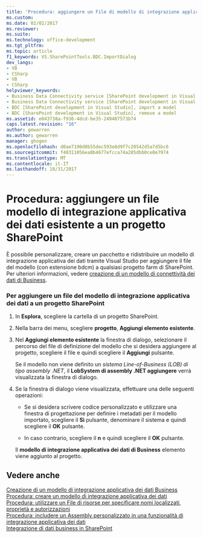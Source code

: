 ```yaml
---
title: 'Procedura: aggiungere un File di modello di integrazione applicativa dei dati esistente a un progetto SharePoint | Documenti Microsoft'
ms.custom: 
ms.date: 02/02/2017
ms.reviewer: 
ms.suite: 
ms.technology: office-development
ms.tgt_pltfrm: 
ms.topic: article
f1_keywords: VS.SharePointTools.BDC.ImportDialog
dev_langs:
- VB
- CSharp
- VB
- CSharp
helpviewer_keywords:
- Business Data Connectivity service [SharePoint development in Visual Studio], import a model
- Business Data Connectivity service [SharePoint development in Visual Studio], reuse a model
- BDC [SharePoint development in Visual Studio], import a model
- BDC [SharePoint development in Visual Studio], remove a model
ms.assetid: e843738a-f936-4dcd-be35-249407573b74
caps.latest.revision: "16"
author: gewarren
ms.author: gewarren
manager: ghogen
ms.openlocfilehash: d0ae7190d0b55dec593e8d9f7c20542d5a7d5bc6
ms.sourcegitcommit: f40311056ea0b4677efcca74a285dbb0ce0e7974
ms.translationtype: MT
ms.contentlocale: it-IT
ms.lasthandoff: 10/31/2017
---
```

# <a name="how-to-add-an-existing-bdc-model-file-to-a-sharepoint-project"></a>Procedura: aggiungere un file modello di integrazione applicativa dei dati esistente a un progetto SharePoint
  È possibile personalizzare, creare un pacchetto e ridistribuire un modello di integrazione applicativa dei dati tramite Visual Studio per aggiungere il file del modello (con estensione bdcm) a qualsiasi progetto farm di SharePoint. Per ulteriori informazioni, vedere [creazione di un modello di connettività dei dati di Business](../sharepoint/creating-a-business-data-connectivity-model.md).  
  
### <a name="to-add-a-bdc-model-file-to-a-sharepoint-project"></a>Per aggiungere un file del modello di integrazione applicativa dei dati a un progetto SharePoint  
  
1.  In **Esplora**, scegliere la cartella di un progetto SharePoint.  
  
2.  Nella barra dei menu, scegliere **progetto**, **Aggiungi elemento esistente**.  
  
3.  Nel **Aggiungi elemento esistente** la finestra di dialogo, selezionare il percorso del file di definizione del modello che si desidera aggiungere al progetto, scegliere il file e quindi scegliere il **Aggiungi** pulsante.  
  
     Se il modello non viene definito un *sistema Line-of-Business (LOB) di tipo assembly .NET*, il **LobSystem di assembly .NET aggiungere** verrà visualizzata la finestra di dialogo.  
  
4.  Se la finestra di dialogo viene visualizzata, effettuare una delle seguenti operazioni:  
  
    -   Se si desidera scrivere codice personalizzato e utilizzare una finestra di progettazione per definire i metadati per il modello importato, scegliere il **Sì** pulsante, denominare il sistema e quindi scegliere il **OK** pulsante.  
  
    -   In caso contrario, scegliere il **n** e quindi scegliere il **OK** pulsante.  
  
     Il **modello di integrazione applicativa dei dati di Business** elemento viene aggiunto al progetto.  
  
## <a name="see-also"></a>Vedere anche  
 [Creazione di un modello di integrazione applicativa dei dati Business](../sharepoint/creating-a-business-data-connectivity-model.md)   
 [Procedura: creare un modello di integrazione applicativa dei dati](../sharepoint/how-to-create-a-bdc-model.md)   
 [Procedura: utilizzare un File di risorse per specificare nomi localizzati, proprietà e autorizzazioni](../sharepoint/how-to-use-a-resource-file-to-specify-localized-names-properties-and-permissions.md)   
 [Procedura: includere un Assembly personalizzato in una funzionalità di integrazione applicativa dei dati](../sharepoint/how-to-include-a-custom-assembly-in-a-bdc-feature.md)   
 [Integrazione di dati business in SharePoint](../sharepoint/integrating-business-data-into-sharepoint.md)  
  
  